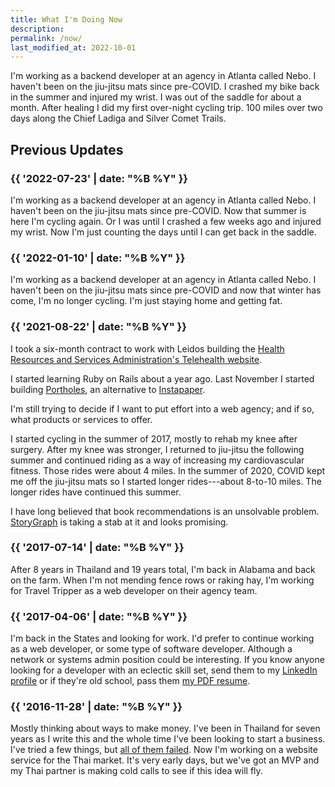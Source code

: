 ```yaml
---
title: What I'm Doing Now
description:
permalink: /now/
last_modified_at: 2022-10-01
---
```


I'm working as a backend developer at an agency in Atlanta called Nebo. I haven't been on the jiu-jitsu mats since pre-COVID. I crashed my bike back in the summer and injured my wrist. I was out of the saddle for about a month. After healing I did my first over-night cycling trip. 100 miles over two days along the Chief Ladiga and Silver Comet Trails.

## Previous Updates

### {{ '2022-07-23' | date: "%B %Y" }}

I'm working as a backend developer at an agency in Atlanta called Nebo. I haven't been on the jiu-jitsu mats since pre-COVID. Now that summer is here I'm cycling again. Or I was until I crashed a few weeks ago and injured my wrist. Now I'm just counting the days until I can get back in the saddle.

### {{ '2022-01-10' | date: "%B %Y" }}

I'm working as a backend developer at an agency in Atlanta called Nebo. I haven't been on the jiu-jitsu mats since pre-COVID and now that winter has come, I'm no longer cycling. I'm just staying home and getting fat.

### {{ '2021-08-22' | date: "%B %Y" }}

I took a six-month contract to work with Leidos building the [Health Resources and Services Administration's Telehealth website](https://telehealth.hhs.gov/).

I started learning Ruby on Rails about a year ago. Last November I started building [Portholes](https://github.com/bradonomics/portholes-sinatra), an alternative to [Instapaper](https://www.instapaper.com/).

I'm still trying to decide if I want to put effort into a web agency; and if so, what products or services to offer.

I started cycling in the summer of 2017, mostly to rehab my knee after surgery. After my knee was stronger, I returned to jiu-jitsu the following summer and continued riding as a way of increasing my cardiovascular fitness. Those rides were about 4 miles. In the summer of 2020, COVID kept me off the jiu-jitsu mats so I started longer rides---about 8-to-10 miles. The longer rides have continued this summer.

I have long believed that book recommendations is an unsolvable problem. [StoryGraph](https://www.thestorygraph.com/) is taking a stab at it and looks promising.

### {{ '2017-07-14' | date: "%B %Y" }}

After 8 years in Thailand and 19 years total, I'm back in Alabama and back on the farm. When I'm not mending fence rows or raking hay, I'm working for Travel Tripper as a web developer on their agency team.

### {{ '2017-04-06' | date: "%B %Y" }}

I'm back in the States and looking for work. I'd prefer to continue working as a web developer, or some type of software developer. Although a network or systems admin position could be interesting. If you know anyone looking for a developer with an eclectic skill set, send them to my [LinkedIn profile](https://www.linkedin.com/in/brad-west/) or if they're old school, pass them [my PDF resume](/resume/).

### {{ '2016-11-28' | date: "%B %Y" }}

Mostly thinking about ways to make money. I've been in Thailand for seven years as I write this and the whole time I've been looking to start a business. I've tried a few things, but [all of them failed](/failures/). Now I'm working on a website service for the Thai market. It's very early days, but we've got an MVP and my Thai partner is making cold calls to see if this idea will fly.
